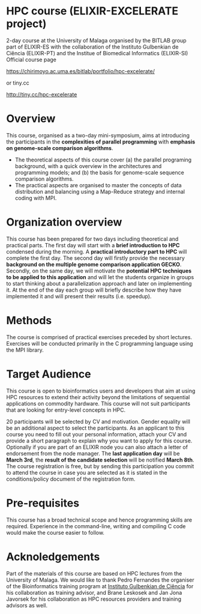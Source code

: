 # HPC course (ELIXIR-EXCELERATE project)
2-day course at the University of Malaga organised by the BITLAB group part of ELIXIR-ES with the collaboration of the Instituto Gulbenkian de Ciência (ELIXIR-PT) and the Institue of Biomedical Informatics (ELIXIR-SI)
Official course page

https://chirimoyo.ac.uma.es/bitlab/portfolio/hpc-excelerate/

or tiny.cc

http://tiny.cc/hpc-excelerate

# Overview

This course, organised as a two-day mini-symposium, aims at introducing the participants in the **complexities of parallel programming** with **emphasis on genome-scale comparison algorithms**.

* The theoretical aspects of this course cover (a) the parallel programing background, with a quick overview in the architectures and programming models; and (b) the basis for genome-scale sequence comparison algorithms.
* The practical aspects are organised to master the concepts of data distribution and balancing using a Map-Reduce strategy and internal coding with MPI.

# Organization overview
This course has been prepared for two days including theoretical and practical parts. The first day will start with a **brief introduction to HPC** condensed during the morning. A **practical introductory part to HPC** will complete the first day. The second day will firstly provide the necessary **background on the multiple genome comparison application GECKO**. Secondly, on the same day, we will motivate the **potential HPC techniques to be applied to this application** and will let the students organize in groups to start thinking about a parallelization approach and later on implementing it. At the end of the day each group will briefly describe how they have implemented it and will present their results (i.e. speedup).

# Methods

The course is comprised of practical exercises preceded by short lectures. Exercises will be conducted primarily in the C programming language using the MPI library.

# Target Audience
This course is open to bioinformatics users and developers that aim at using HPC resources to extend their activity beyond the limitations of sequential applications on commodity hardware. This course will not suit participants that are looking for entry-level concepts in HPC.

20 participants will be selected by CV and motivation. Gender equality will be an additional aspect to select the participants. As an applicant to this course you need to fill out your personal information, attach your CV and provide a short paragraph to explain why you want to apply for this course. Optionally if you are part of an ELIXIR node you can also attach a letter of endorsement from the node manager. The **last application day** will be **March 3rd**, the **result of the candidate selection** will be notified **March 8th**. The course registration is free, but by sending this participation you commit to attend the course in case you are selected as it is stated in the conditions/policy document of the registration form.

# Pre-requisites
This course has a broad technical scope and hence programming skills are required. Experience in the command-line, writing and compiling C code would make the course easier to follow.

# Acknoledgements
Part of the materials of this course are based on HPC lectures from the University of Malaga. We would like to thank Pedro Fernandes the organiser of the Bioinformatics training program at [Instituto Gulbenkian de Ciência](http://gtpb.igc.gulbenkian.pt/bicourses/index.html) for his collaboration as training advisor, and Brane Leskosek and Jan Jona Javorsek for his collaboration as HPC resources providers and training advisors as well.
